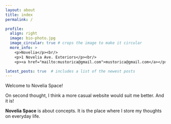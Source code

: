 ```yaml
---
layout: about
title: index
permalink: /

profile:
  align: right
  image: bio-photo.jpg
  image_circular: true # crops the image to make it circular
  more_info: >
    <p>Novelia</p><br/>
    <p>1 Novelia Ave. Exteriors</p><br/>
    <p><a href="mailto:mustorica@gmail.com">mustorica@gmail.com</a></p>

latest_posts: true  # includes a list of the newest posts
---
```


Welcome to Novelia Space!

On second thought, I think a more casual website would suit me better. And it is!

**Novelia Space** is about concepts. It is the place where I store my thoughts on everyday life. 
